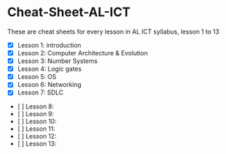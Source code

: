 # Cheat-Sheet-AL-ICT
These are cheat sheets for every lesson in AL ICT syllabus, lesson 1 to 13

* [x] Lesson 1: introduction 
* [x] Lesson 2: Computer Architecture & Evolution
* [x] Lesson 3: Number Systems
* [x] Lesson 4: Logic gates
* [x] Lesson 5: OS
* [x] Lesson 6: Networking
* [x] Lesson 7: SDLC
* \[ \] Lesson 8: 
* \[ \] Lesson 9: 
* \[ \] Lesson 10:
* \[ \] Lesson 11:
* \[ \] Lesson 12: 
* \[ \] Lesson 13:

